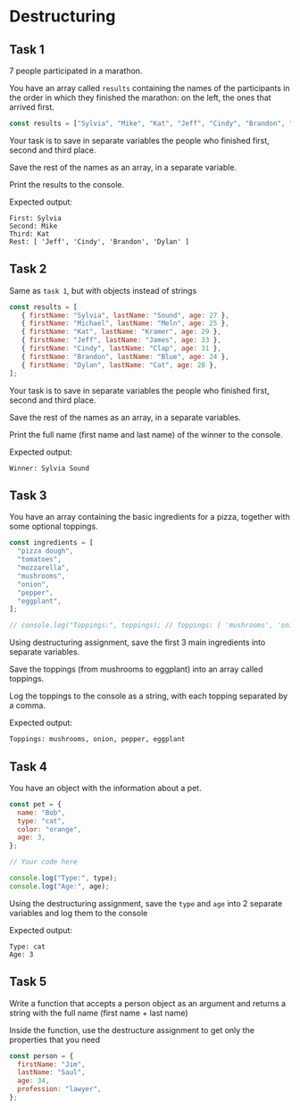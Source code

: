 # Destructuring


## Task 1

7 people participated in a marathon.

You have an array called `results` containing the names of the participants in the order in which they finished the marathon: on the left, the ones that arrived first.

```javascript
const results = ["Sylvia", "Mike", "Kat", "Jeff", "Cindy", "Brandon", "Dylan"];
```

Your task is to save in separate variables the people who finished first, second and third place.

Save the rest of the names as an array, in a separate variable.

Print the results to the console.

Expected output:

```plaintext
First: Sylvia
Second: Mike
Third: Kat
Rest: [ 'Jeff', 'Cindy', 'Brandon', 'Dylan' ]
```

## Task 2

Same as `task 1`, but with objects instead of strings

```javascript
const results = [
   { firstName: "Sylvia", lastName: "Sound", age: 27 },
   { firstName: "Michael", lastName: "Meln", age: 25 },
   { firstName: "Kat", lastName: "Kramer", age: 29 },
   { firstName: "Jeff", lastName: "James", age: 33 },
   { firstName: "Cindy", lastName: "Clap", age: 31 },
   { firstName: "Brandon", lastName: "Blue", age: 24 },
   { firstName: "Dylan", lastName: "Cat", age: 28 },
];
```

Your task is to save in separate variables the people who finished first, second and third place.

Save the rest of the names as an array, in a separate variables.

Print the full name (first name and last name) of the winner to the console.

Expected output:

```plaintext
Winner: Sylvia Sound
```

## Task 3

You have an array containing the basic ingredients for a pizza, together with some optional toppings.

```javascript
const ingredients = [
  "pizza dough",
  "tomatoes",
  "mozzarella",
  "mushrooms",
  "onion",
  "pepper",
  "eggplant",
];

// console.log("Toppings:", toppings); // Toppings: [ 'mushrooms', 'onion', 'pepper', 'eggplant' ]
```

Using destructuring assignment, save the first 3 main ingredients into separate variables.

Save the toppings (from mushrooms to eggplant) into an array called toppings.

Log the toppings to the console as a string, with each topping separated by a comma.

Expected output:

```plaintext
Toppings: mushrooms, onion, pepper, eggplant
```

## Task 4

You have an object with the information about a pet.

```javascript
const pet = {
  name: "Bob",
  type: "cat",
  color: "orange",
  age: 3,
};

// Your code here

console.log("Type:", type);
console.log("Age:", age);
```

Using the destructuring assignment, save the `type` and `age` into 2 separate variables and log them to the console

Expected output:

```plaintext
Type: cat
Age: 3
```

## Task 5


Write a function that accepts a person object as an argument and returns a string with the full name (first name + last name)

Inside the function, use the destructure assignment to get only the properties that you need


```javascript
const person = {
  firstName: "Jim",
  lastName: "Saul",
  age: 34,
  profession: "lawyer",
};

```



